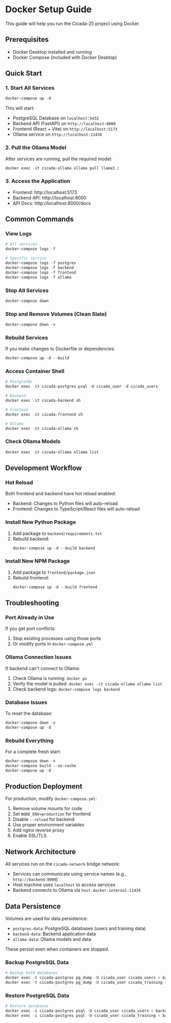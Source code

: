# Docker Setup Guide

This guide will help you run the Cicada-25 project using Docker.

## Prerequisites

- Docker Desktop installed and running
- Docker Compose (included with Docker Desktop)

## Quick Start

### 1. Start All Services

```powershell
docker-compose up -d
```

This will start:
- PostgreSQL Database on `localhost:5432`
- Backend API (FastAPI) on `http://localhost:8000`
- Frontend (React + Vite) on `http://localhost:5173`
- Ollama service on `http://localhost:11434`

### 2. Pull the Ollama Model

After services are running, pull the required model:

```powershell
docker exec -it cicada-ollama ollama pull llama3.2
```

### 3. Access the Application

- Frontend: http://localhost:5173
- Backend API: http://localhost:8000
- API Docs: http://localhost:8000/docs

## Common Commands

### View Logs

```powershell
# All services
docker-compose logs -f

# Specific service
docker-compose logs -f postgres
docker-compose logs -f backend
docker-compose logs -f frontend
docker-compose logs -f ollama
```

### Stop All Services

```powershell
docker-compose down
```

### Stop and Remove Volumes (Clean Slate)

```powershell
docker-compose down -v
```

### Rebuild Services

If you make changes to Dockerfile or dependencies:

```powershell
docker-compose up -d --build
```

### Access Container Shell

```powershell
# PostgreSQL
docker exec -it cicada-postgres psql -U cicada_user -d cicada_users

# Backend
docker exec -it cicada-backend sh

# Frontend
docker exec -it cicada-frontend sh

# Ollama
docker exec -it cicada-ollama sh
```

### Check Ollama Models

```powershell
docker exec -it cicada-ollama ollama list
```

## Development Workflow

### Hot Reload

Both frontend and backend have hot reload enabled:
- Backend: Changes to Python files will auto-reload
- Frontend: Changes to TypeScript/React files will auto-reload

### Install New Python Package

1. Add package to `backend/requirements.txt`
2. Rebuild backend:
   ```powershell
   docker-compose up -d --build backend
   ```

### Install New NPM Package

1. Add package to `frontend/package.json`
2. Rebuild frontend:
   ```powershell
   docker-compose up -d --build frontend
   ```

## Troubleshooting

### Port Already in Use

If you get port conflicts:
1. Stop existing processes using those ports
2. Or modify ports in `docker-compose.yml`

### Ollama Connection Issues

If backend can't connect to Ollama:
1. Check Ollama is running: `docker ps`
2. Verify the model is pulled: `docker exec -it cicada-ollama ollama list`
3. Check backend logs: `docker-compose logs backend`

### Database Issues

To reset the database:
```powershell
docker-compose down -v
docker-compose up -d
```

### Rebuild Everything

For a complete fresh start:
```powershell
docker-compose down -v
docker-compose build --no-cache
docker-compose up -d
```

## Production Deployment

For production, modify `docker-compose.yml`:
1. Remove volume mounts for code
2. Set `NODE_ENV=production` for frontend
3. Disable `--reload` for backend
4. Use proper environment variables
5. Add nginx reverse proxy
6. Enable SSL/TLS

## Network Architecture

All services run on the `cicada-network` bridge network:
- Services can communicate using service names (e.g., `http://backend:8000`)
- Host machine uses `localhost` to access services
- Backend connects to Ollama via `host.docker.internal:11434`

## Data Persistence

Volumes are used for data persistence:
- `postgres-data`: PostgreSQL databases (users and training data)
- `backend-data`: Backend application data
- `ollama-data`: Ollama models and data

These persist even when containers are stopped.

### Backup PostgreSQL Data

```powershell
# Backup both databases
docker exec -t cicada-postgres pg_dump -U cicada_user cicada_users > backup_users.sql
docker exec -t cicada-postgres pg_dump -U cicada_user cicada_training > backup_training.sql
```

### Restore PostgreSQL Data

```powershell
# Restore databases
docker exec -i cicada-postgres psql -U cicada_user cicada_users < backup_users.sql
docker exec -i cicada-postgres psql -U cicada_user cicada_training < backup_training.sql
```
